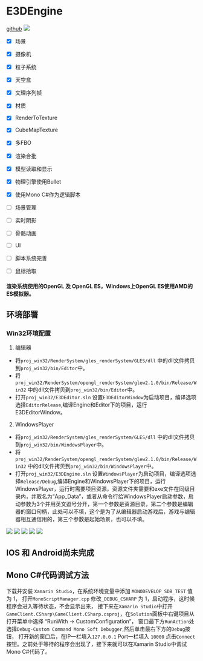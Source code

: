 # E3DEngine
[github](https://github.com/panqingyun/E3D-Engine)
![](https://github.com/panqingyun/E3D/blob/master/ScreenShot/Editor2.jpg)

- [x] 场景
- [x] 摄像机
- [x] 粒子系统
- [x] 天空盒
- [x] 文理序列帧
- [x] 材质
- [x] RenderToTexture
- [x] CubeMapTexture
- [x] 多FBO
- [x] 渲染合批
- [x] 模型读取和显示
- [x] 物理引擎使用Bullet
- [x] 使用Mono C#作为逻辑脚本

- [ ] 场景管理
- [ ] 实时阴影
- [ ] 骨骼动画
- [ ] UI
- [ ] 脚本系统完善
- [ ] 鼠标拾取

#### 渲染系统使用的OpenGL 及 OpenGL ES，Windows上OpenGL ES使用AMD的ES模拟器。

## 环境部署

### Win32环境配置
1. 编辑器
- 将``proj_win32/RenderSystem/gles_renderSystem/GLES/dll`` 中的dll文件拷贝到``proj_win32/bin/Editor``中。 
-  将``proj_win32/RenderSystem/opengl_renderSystem/glew2.1.0/bin/Release/Win32`` 中的dll文件拷贝到``proj_win32/bin/Editor``中。 
- 打开``proj_win32/E3DEditor.sln`` 设置``E3DEditorWindow``为启动项目，编译选项选择``EditorRelease``,编译Engine和Editor下的项目，运行E3DEditorWindow。
2. WindowsPlayer
- 将``proj_win32/RenderSystem/gles_renderSystem/GLES/dll`` 中的dll文件拷贝到``proj_win32/bin/WindowsPlayer``中。
-  将``proj_win32/RenderSystem/opengl_renderSystem/glew2.1.0/bin/Release/Win32`` 中的dll文件拷贝到``proj_win32/bin/WindowsPlayer``中。 
- 打开``proj_win32/E3DEngine.sln`` 设置``WindowsPlayer``为启动项目，编译选项选择``Release/Debug``,编译Engine和WindowsPlayer下的项目，运行WindowsPlayer，运行时需要项目资源，资源文件夹需要和exe文件在同级目录内，并取名为“App_Data”，或者从命令行给WindowsPlayer启动参数，启动参数为3个并用英文逗号分开，第一个参数是资源目录，第二个参数是编辑器的窗口句柄，此处可以不填，这个是为了从编辑器启动游戏后，游戏与编辑器相互通信用的，第三个参数是起始场景，也可以不填。

![](https://github.com/panqingyun/E3D/blob/master/ScreenShot/CubTexture.png)
![](https://github.com/panqingyun/E3D/blob/master/ScreenShot/engine.png)
![](https://github.com/panqingyun/E3D/blob/master/ScreenShot/engine1.png)
![](https://github.com/panqingyun/E3D/blob/master/ScreenShot/tree.png)
![](https://github.com/panqingyun/E3D/blob/master/ScreenShot/tree1.jpg)
## IOS 和 Android尚未完成

## Mono C#代码调试方法
下载并安装 ``Xamarin Studio``，在系统环境变量中添加 ``MONODEVELOP_SDB_TEST`` 值为 1，
打开``MonoScriptManager.cpp`` 修改``_DEBUG_CSHARP`` 为 1，启动程序，这时候程序会进入等待状态，不会显示出来， 
接下来在``Xamarin Studio``中打开``GameClient.CSharp\GameClient.CSharp.csproj``，在``Solution``面板中右键项目从打开菜单中选择 “RunWith -> CustomConfiguration”，
窗口最下方``RunAction``处选择``Debug-Custom Command Mono Soft Debugger``,然后单击最右下方的``Debug``按钮，
打开新的窗口后，在IP一栏填入``127.0.0.1`` Port一栏填入 ``10000`` 点击``Connect``按钮。之前处于等待的程序会出现了，接下来就可以在Xamarin Studio中调试Mono C#代码了。
